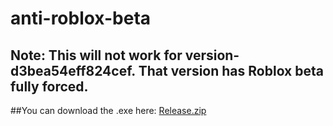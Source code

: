 # anti-roblox-beta

## Note: This will not work for version-d3bea54eff824cef. That version has Roblox beta fully forced.

##You can download the .exe here:
[Release.zip](https://github.com/insanedude59/anti-roblox-beta/files/9562221/Release.zip)
